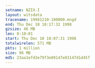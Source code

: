 ```yaml
---
setname: NZIX-I
layout: witsdata
tracename: 19981210-100000.mngd
end: Thu Dec 10 10:17:32 1998
gzsize: 46 MB
len: 0:10:01
start: Thu Dec 10 10:07:31 1998
totalwirelen: 571 MB
pkts: 1 million
size: 96 MB
md5: 23aa1efd3e79f3e89147e03147d1d45f
---
```

